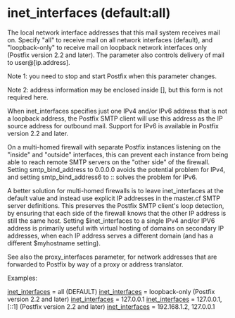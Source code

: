 # inet_interfaces (default:all) 

 The local network interface addresses that this mail system receives
mail on. Specify "all" to receive mail on all network
interfaces (default), and "loopback-only" to receive mail
on loopback network interfaces only (Postfix version 2.2 and later).  The
parameter also controls delivery of mail to user@[ip.address].



Note 1: you need to stop and start Postfix when this parameter changes.


 Note 2: address information may be enclosed inside [],
but this form is not required here. 

 When inet_interfaces specifies just one IPv4 and/or IPv6 address
that is not a loopback address, the Postfix SMTP client will use
this address as the IP source address for outbound mail. Support
for IPv6 is available in Postfix version 2.2 and later. 


On a multi-homed firewall with separate Postfix instances listening on the
"inside" and "outside" interfaces, this can prevent each instance from
being able to reach remote SMTP servers on the "other side" of the
firewall. Setting
smtp_bind_address to 0.0.0.0 avoids the potential problem for
IPv4, and setting smtp_bind_address6 to :: solves the problem
for IPv6. 


A better solution for multi-homed firewalls is to leave inet_interfaces
at the default value and instead use explicit IP addresses in
the master.cf SMTP server definitions.  This preserves the Postfix
SMTP client's
loop detection, by ensuring that each side of the firewall knows that the
other IP address is still the same host. Setting $inet_interfaces to a
single IPv4 and/or IPV6 address is primarily useful with virtual
hosting of domains on
secondary IP addresses, when each IP address serves a different domain
(and has a different $myhostname setting). 


See also the proxy_interfaces parameter, for network addresses that
are forwarded to Postfix by way of a proxy or address translator.



Examples:



<a href="postconf.5.html#inet_interfaces">inet_interfaces</a> = all (DEFAULT)
<a href="postconf.5.html#inet_interfaces">inet_interfaces</a> = loopback-only (Postfix version 2.2 and later)
<a href="postconf.5.html#inet_interfaces">inet_interfaces</a> = 127.0.0.1
<a href="postconf.5.html#inet_interfaces">inet_interfaces</a> = 127.0.0.1, [::1] (Postfix version 2.2 and later)
<a href="postconf.5.html#inet_interfaces">inet_interfaces</a> = 192.168.1.2, 127.0.0.1



